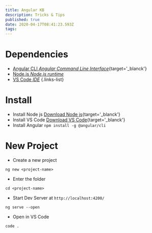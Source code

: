 ```yaml
---
title: Angular KB
description: Tricks & Tips
published: true
date: 2020-04-17T08:41:23.593Z
tags: 
---
```


# Dependencies
- [Angular CLI *Angular Command Line Interface*](https://github.com/angular/angular-cli){target='_blanck'}
- [Node.js *Node.js runtime*](/dev/nodejs)
- [VS Code *IDE*](/dev/vscode)
{.links-list}

# Install
- Install Node js
[Download Node js](https://nodejs.org/en/download/){target='_blanck'}
- Install VS Code
[Download VS Code](https://code.visualstudio.com/){target='_blanck'}
- Install Angular
`npm install -g @angular/cli`

# New Project
- Create a new project
```
ng new <project-name>
```
- Enter the folder
```
cd <project-name>
```
- Start Dev Server at `http://localhost:4200/`
```
ng serve --open
```
- Open in VS Code
```
code .
```
